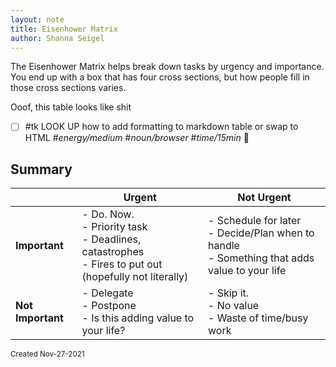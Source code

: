 ```yaml
---
layout: note
title: Eisenhower Matrix
author: Shanna Seigel
---
```


The Eisenhower Matrix helps break down tasks by urgency and importance. You end up with a box that has four cross sections, but how people fill in those cross sections varies.

<!--
*several diagrams included example tasks but i dont care to list them*
-->

Ooof, this table looks like shit
- [ ] #tk LOOK UP how to add formatting to markdown table or swap to HTML #_energy/medium_ #_noun/browser_ #_time/15min_  🔽

## Summary

|                   | Urgent                                                                                                       | Not Urgent           |
| ----------------- | ------------------------------------------------------------------------------------------------------------ | -------------------- |
| **Important**     | - Do. Now.<br> - Priority task<br>- Deadlines, catastrophes <br>- Fires to put out (hopefully not literally) | - Schedule for later<br>- Decide/Plan when to handle<br>- Something that adds value to your life |
| **Not Important** | - Delegate<br> - Postpone <br> - Is this adding value to your life?                                          | - Skip it.<br>- No value<br>- Waste of time/busy work                   |



<small>Created Nov-27-2021</small>